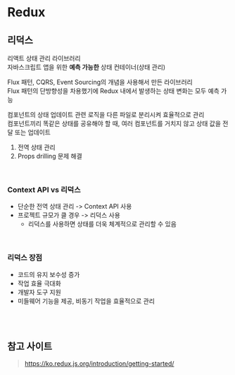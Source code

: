 # Redux

## 리덕스

리액트 상태 관리 라이브러리    
자바스크립트 앱을 위한 **예측 가능한** 상태 컨테이너(상태 관리)  

Flux 패턴, CQRS, Event Sourcing의 개념을 사용해서 만든 라이브러리  
Flux 패턴의 단방향성을 차용했기에 Redux 내에서 발생하는 상태 변화는 모두 예측 가능

컴포넌트의 상태 업데이트 관련 로직을 다른 파일로 분리시켜 효율적으로 관리  
컴포넌트끼리 똑같은 상태를 공유해야 할 때, 여러 컴포넌트를 거치지 않고 상태 값을 전달 또는 업데이트  

1. 전역 상태 관리 
2. Props drilling 문제 해결

<br>

### Context API vs 리덕스 

* 단순한 전역 상태 관리 -> Context API 사용   
* 프로젝트 규모가 클 경우 -> 리덕스 사용 
  * 리덕스를 사용하면 상태를 더욱 체계적으로 관리할 수 있음  

<br>

### 리덕스 장점

* 코드의 유지 보수성 증가
* 작업 효율 극대화 
* 개발자 도구 지원
* 미들웨어 기능을 제공, 비동기 작업을 효율적으로 관리

<br><br>

## 참고 사이트

> https://ko.redux.js.org/introduction/getting-started/  

